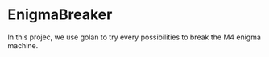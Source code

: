 # EnigmaBreaker
In this projec, we use golan to try every possibilities to break the M4 enigma machine.
